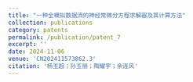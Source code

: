 ```yaml
---
title: "一种全模拟数据流的神经常微分方程求解器及其计算方法"
collection: publications
category: patents
permalink: /publication/patent_7
excerpt: ''
date: 2024-11-06
venue: 'CN202411573862.3'
citation: '杨玉超；孙玉丽；陶耀宇；余连风'
---
```


